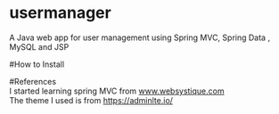 # usermanager
A Java web app for user management using Spring MVC, Spring Data , MySQL and JSP


#How to Install


#References \
I started learning spring MVC from www.websystique.com \
The theme I used is from https://adminlte.io/
